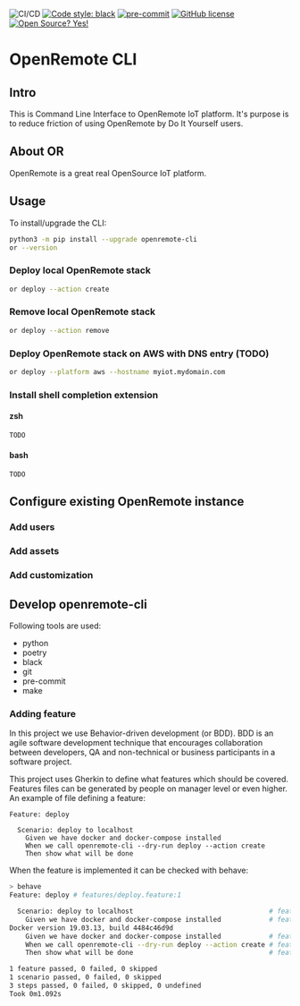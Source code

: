 ![CI/CD](https://github.com/openremote/openremote-cli/workflows/CI/CD/badge.svg)
[![Code style: black](https://img.shields.io/badge/code%20style-black-000000.svg)](https://github.com/psf/black)
[![pre-commit](https://img.shields.io/badge/pre--commit-enabled-brightgreen?logo=pre-commit&logoColor=white)](https://github.com/pre-commit/pre-commit)
[![GitHub license](https://img.shields.io/github/license/openremote/openremote-cli.svg)](https://github.com/openremote/openremote-cli/blob/main/LICENSE.txt)
[![Open Source? Yes!](https://badgen.net/badge/Open%20Source%20%3F/Yes%21/blue?icon=github)](https://github.com/Naereen/badges/)


# OpenRemote CLI

## Intro

This is Command Line Interface to OpenRemote IoT platform. It's purpose is to reduce friction of using OpenRemote by Do It Yourself users.

## About OR

OpenRemote is a great real OpenSource IoT platform.

## Usage

To install/upgrade the CLI:
```bash
python3 -m pip install --upgrade openremote-cli
or --version
```

### Deploy local OpenRemote stack

```bash
or deploy --action create
```

### Remove local OpenRemote stack

```bash
or deploy --action remove
```

### Deploy OpenRemote stack on AWS with DNS entry (TODO)

```bash
or deploy --platform aws --hostname myiot.mydomain.com
```

### Install shell completion extension

#### zsh

```bash
TODO
```

#### bash

```
TODO
```

## Configure existing OpenRemote instance

### Add users

### Add assets

### Add customization

## Develop openremote-cli

Following tools are used:
- python
- poetry
- black
- git
- pre-commit
- make

### Adding feature

In this project we use Behavior-driven development (or BDD). BDD is an agile
software development technique that encourages collaboration between developers,
QA and non-technical or business participants in a software project.

This project uses Gherkin to define what features which should be covered. Features
files can be generated by people on manager level or even higher. An example
of file defining a feature:

```gherkin
Feature: deploy

  Scenario: deploy to localhost
    Given we have docker and docker-compose installed
    When we call openremote-cli --dry-run deploy --action create
    Then show what will be done
```

When the feature is implemented it can be checked with behave:

```bash
> behave
Feature: deploy # features/deploy.feature:1

  Scenario: deploy to localhost                                  # features/deploy.feature:3
    Given we have docker and docker-compose installed            # features/steps/deploy_steps.py:8
Docker version 19.03.13, build 4484c46d9d
    Given we have docker and docker-compose installed            # features/steps/deploy_steps.py:8 0.499s
    When we call openremote-cli --dry-run deploy --action create # features/steps/deploy_steps.py:14 0.593s
    Then show what will be done                                  # features/steps/deploy_steps.py:22 0.000s

1 feature passed, 0 failed, 0 skipped
1 scenario passed, 0 failed, 0 skipped
3 steps passed, 0 failed, 0 skipped, 0 undefined
Took 0m1.092s
```

